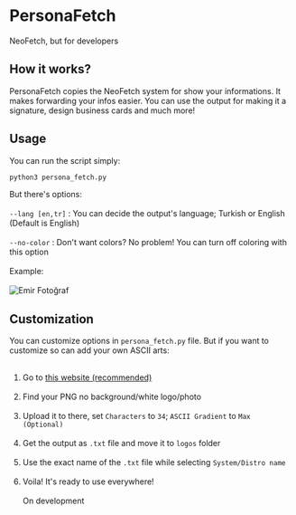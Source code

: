 # PersonaFetch
NeoFetch, but for developers
## How it works?
PersonaFetch copies the NeoFetch system for show your informations. It makes forwarding your infos easier. You can use the output for making it a signature, design business cards and much more!
## Usage
You can run the script simply:
```bash
python3 persona_fetch.py
```
But there's options:<br><br>
`--lang [en,tr]` : You can decide the output's language; Turkish or English (Default is English)<br><br>
`--no-color` : Don't want colors? No problem! You can turn off coloring with this option<br><br>
Example:<br><br>
![Emir Fotoğraf](https://media.discordapp.net/attachments/1346244680345456744/1375912777591423006/image.png?ex=68336a21&is=683218a1&hm=b42201d44d2952ff84fd0da49d63754e50a109f29e31133f9d1bee9f8cd3df79&=&format=webp&quality=lossless)
## Customization
You can customize options in `persona_fetch.py` file. But if you want to customize so can add your own ASCII arts:<br><br>
1. Go to [this website (recommended)](https://www.asciiart.eu/image-to-ascii)<br><br>
2. Find your PNG no background/white logo/photo<br><br>
3. Upload it to there, set `Characters` to `34`; `ASCII Gradient` to `Max (Optional)`<br><br>
4. Get the output as `.txt` file and move it to `logos` folder<br><br>
5. Use the exact name of the `.txt` file while selecting `System/Distro name`<br><br>
6. Voila! It's ready to use everywhere!
<br><br>
On development   
